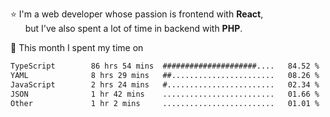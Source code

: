 ⭐ I'm a web developer whose passion is frontend with <b>React</b>,<br/>
&nbsp; &nbsp; &nbsp; but I've also spent a lot of time in backend with <b>PHP</b>.

📅 This month I spent my time on

<!--START_SECTION:waka-->

```txt
TypeScript        86 hrs 54 mins  #####################....   84.52 %
YAML              8 hrs 29 mins   ##.......................   08.26 %
JavaScript        2 hrs 24 mins   #........................   02.34 %
JSON              1 hr 42 mins    .........................   01.66 %
Other             1 hr 2 mins     .........................   01.01 %
```

<!--END_SECTION:waka-->
